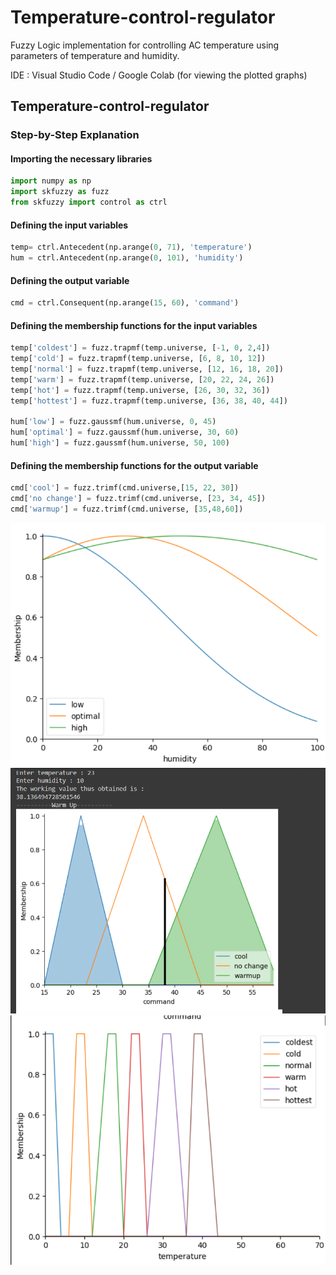 # Temperature-control-regulator
Fuzzy Logic implementation for controlling AC temperature using parameters of temperature and humidity.

IDE : Visual Studio Code / Google Colab (for viewing the plotted graphs)

 ## Temperature-control-regulator

### Step-by-Step Explanation

#### Importing the necessary libraries
```python
import numpy as np
import skfuzzy as fuzz
from skfuzzy import control as ctrl
```

####  Defining the input variables
```python
temp= ctrl.Antecedent(np.arange(0, 71), 'temperature')
hum = ctrl.Antecedent(np.arange(0, 101), 'humidity')
```

#### Defining the output variable
```python
cmd = ctrl.Consequent(np.arange(15, 60), 'command')
```

#### Defining the membership functions for the input variables
```python
temp['coldest'] = fuzz.trapmf(temp.universe, [-1, 0, 2,4])
temp['cold'] = fuzz.trapmf(temp.universe, [6, 8, 10, 12])
temp['normal'] = fuzz.trapmf(temp.universe, [12, 16, 18, 20])
temp['warm'] = fuzz.trapmf(temp.universe, [20, 22, 24, 26])
temp['hot'] = fuzz.trapmf(temp.universe, [26, 30, 32, 36])
temp['hottest'] = fuzz.trapmf(temp.universe, [36, 38, 40, 44])

hum['low'] = fuzz.gaussmf(hum.universe, 0, 45) 
hum['optimal'] = fuzz.gaussmf(hum.universe, 30, 60) 
hum['high'] = fuzz.gaussmf(hum.universe, 50, 100) 
```

#### Defining the membership functions for the output variable
```python
cmd['cool'] = fuzz.trimf(cmd.universe,[15, 22, 30])
cmd['no change'] = fuzz.trimf(cmd.universe, [23, 34, 45])
cmd['warmup'] = fuzz.trimf(cmd.universe, [35,48,60])
```

![Title](<Humidity vs Membership.png>) ![Title](<Command vs Membership.png>) ![Title](<Temperature vs Membership.png>)
